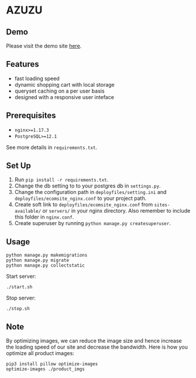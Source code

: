 # AZUZU
## Demo
Please visit the demo site [here](http://linux7.csie.ntu.edu.tw:7070).
## Features
- fast loading speed
- dynamic shopping cart with local storage
- queryset caching on a per user basis
- designed with a responsive user inteface

## Prerequisites
- `nginx>=1.17.3`
- `PostgreSQL>=12.1`

See more details in `requirements.txt`.

## Set Up
1. Run `pip install -r requirements.txt`.
2. Change the db setting to to your postgres db in `settings.py`.
3. Change the configuration path in `deployfiles/setting.ini` and `deployfiles/ecomsite_nginx.conf` to your project path.
4. Create soft link to `deployfiles/ecomsite_nginx.conf` from `sites-available/` or `servers/` in your nginx directory. Also remember to include this folder in `nginx.conf`.
5. Create superuser by running `python manage.py createsuperuser`.

## Usage
```
python manage.py makemigrations
python manage.py migrate
python manage.py collectstatic
```
Start server:
```
./start.sh
```
Stop server:
```
./stop.sh
```
## Note
By optimizing images, we can reduce the image size and hence increase the loading speed of our site and decrease the bandwidth. Here is how you optimize all product images:
```s=
pip3 install pillow optimize-images
optimize-images ./product_imgs
```
